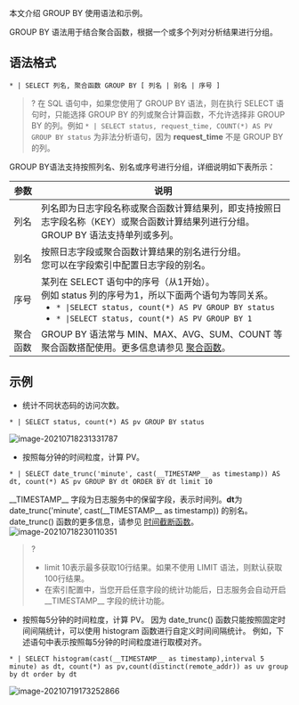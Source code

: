 本文介绍 GROUP BY 使用语法和示例。

GROUP BY 语法用于结合聚合函数，根据一个或多个列对分析结果进行分组。

## 语法格式

```
* | SELECT 列名, 聚合函数 GROUP BY [ 列名 | 别名 | 序号 ]
```

>? 在 SQL 语句中，如果您使用了 GROUP BY 语法，则在执行 SELECT 语句时，只能选择 GROUP BY 的列或聚合计算函数，不允许选择非 GROUP BY 的列。例如 `* | SELECT status, request_time, COUNT(*) AS PV GROUP BY status` 为非法分析语句，因为 **request_time** 不是 GROUP BY 的列。
>

GROUP BY语法支持按照列名、别名或序号进行分组，详细说明如下表所示：

| 参数     | 说明                                                         |
| -------- | ------------------------------------------------------------ |
| 列名     | 列名即为日志字段名称或聚合函数计算结果列，即支持按照日志字段名称（KEY）或聚合函数计算结果列进行分组。GROUP BY 语法支持单列或多列。 |
| 别名     | 按照日志字段或聚合函数计算结果的别名进行分组。<br/>您可以在字段索引中配置日志字段的别名。 |
| 序号     | 某列在 SELECT 语句中的序号（从1开始）。<br>例如 status 列的序号为1，所以下面两个语句为等同关系。<ul  style="margin: 0;"><li>`* \|SELECT status, count(*) AS PV GROUP BY status`</li><li>`* \|SELECT status, count(*) AS PV GROUP BY 1` </li></ul>|
| 聚合函数 | GROUP BY 语法常与 MIN、MAX、AVG、SUM、COUNT 等聚合函数搭配使用。更多信息请参见 [聚合函数](https://cloud.tencent.com/document/product/614/60028)。 |


## 示例

- 统计不同状态码的访问次数。
```
* | SELECT status, count(*) AS pv GROUP BY status
```
![image-20210718231331787](https://main.qcloudimg.com/raw/d0b7922c03cf0937b4d611deccdf0ce9.png)
- 按照每分钟的时间粒度，计算 PV。
```
* | SELECT date_trunc('minute', cast(__TIMESTAMP__ as timestamp)) AS dt, count(*) AS pv GROUP BY dt ORDER BY dt limit 10                             
```
\_\_TIMESTAMP\_\_ 字段为日志服务中的保留字段，表示时间列。**dt**为 date_trunc('minute', cast(\_\_TIMESTAMP\_\_ as timestamp)) 的别名。date_trunc() 函数的更多信息，请参见 [时间截断函数](https://cloud.tencent.com/document/product/614/58981#.E6.97.B6.E9.97.B4.E6.88.AA.E6.96.AD.E5.87.BD.E6.95.B0)。
![image-20210718230110351](https://main.qcloudimg.com/raw/b4e1afcc9b64191e76600d190fd61922.png)
>?
> - limit 10表示最多获取10行结果。如果不使用 LIMIT 语法，则默认获取100行结果。
> - 在索引配置中，当您开启任意字段的统计功能后，日志服务会自动开启 \_\_TIMESTAMP\_\_ 字段的统计功能。
> 
- 按照每5分钟的时间粒度，计算 PV。
因为 date_trunc() 函数只能按照固定时间间隔统计，可以使用 histogram 函数进行自定义时间间隔统计。
例如，下述语句中表示按照每5分钟的时间粒度进行取模对齐。
```
* | SELECT histogram(cast(__TIMESTAMP__ as timestamp),interval 5 minute) as dt, count(*) as pv,count(distinct(remote_addr)) as uv group by dt order by dt
```
![image-20210719173252866](https://main.qcloudimg.com/raw/b1bf9e31f1aa826e83af2e94083ef202.png)



